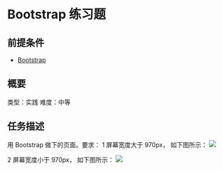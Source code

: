 # Bootstrap 练习题
## 前提条件  
* [Bootstrap](http://www.jianshu.com/p/97921d3597ed)

## 概要
类型：实践
难度：中等  

## 任务描述
用 Bootstrap 做下的页面。要求：
1 屏幕宽度大于 970px， 如下图所示：
![](http://upload-images.jianshu.io/upload_images/7219342-55d0efc0ddd4536e.jpeg?imageMogr2/auto-orient/strip%7CimageView2/2/w/1240)

2 屏幕宽度小于 970px， 如下图所示：
![](http://upload-images.jianshu.io/upload_images/7219342-9ab74896ef4bd042.jpeg?imageMogr2/auto-orient/strip%7CimageView2/2/w/1240)